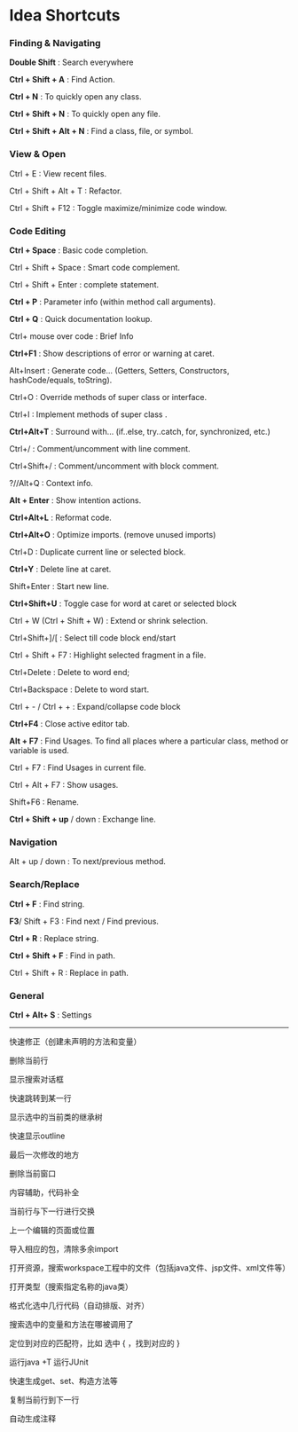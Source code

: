 # Idea Shortcuts

### Finding & Navigating



**Double Shift** : Search everywhere

**Ctrl + Shift + A** : Find Action.

**Ctrl + N** : To quickly open any class.

**Ctrl + Shift + N** : To quickly open any file.

**Ctrl + Shift + Alt + N** : Find a class, file, or symbol.



### View & Open

Ctrl + E : View recent files.

Ctrl + Shift + Alt + T : Refactor.

Ctrl + Shift + F12 : Toggle maximize/minimize code window.

### Code Editing

**Ctrl + Space** : Basic code completion.

Ctrl + Shift + Space : Smart code complement.

Ctrl + Shift + Enter : complete statement.

**Ctrl + P** : Parameter info (within method call arguments).

**Ctrl + Q** : Quick documentation lookup.

Ctrl+ mouse over code : Brief Info

**Ctrl+F1** : Show descriptions of error or warning at caret.

Alt+Insert : Generate code... (Getters, Setters, Constructors, hashCode/equals, toString).

Ctrl+O : Override methods of super class or interface.

Ctrl+I : Implement methods of super class .

**Ctrl+Alt+T** : Surround with… (if..else, try..catch, for, synchronized, etc.)

Ctrl+/  :  Comment/uncomment with line comment.

Ctrl+Shift+/ : Comment/uncomment with block comment.

?//Alt+Q : Context info.

**Alt + Enter** : Show intention actions.

**Ctrl+Alt+L** : Reformat code.

**Ctrl+Alt+O** : Optimize imports. (remove unused imports)

Ctrl+D : Duplicate current line or selected block.

**Ctrl+Y** : Delete line at caret.

Shift+Enter : Start new line.

**Ctrl+Shift+U** : Toggle case for word at caret or selected block

Ctrl + W (Ctrl + Shift + W) : Extend or shrink selection.

Ctrl+Shift+]/[ : Select till code block end/start

Ctrl + Shift + F7 : Highlight selected fragment in a file.

Ctrl+Delete : Delete to word end;

Ctrl+Backspace : Delete to word start.

Ctrl + -  / Ctrl + + : Expand/collapse code block

**Ctrl+F4** : Close active editor tab. 

**Alt + F7** : Find Usages. To find all places where a particular class, method or variable is used. 

Ctrl + F7 : Find Usages in current file.

Ctrl + Alt + F7 : Show usages.

Shift+F6 : Rename.

**Ctrl + Shift + up** / down : Exchange line.



### Navigation

Alt + up / down : To next/previous method.



### Search/Replace

**Ctrl + F** : Find string.

**F3**/ Shift + F3 : Find next / Find previous.

**Ctrl + R** : Replace string.

**Ctrl + Shift + F** : Find in path.

Ctrl + Shift + R : Replace in path.



### General

**Ctrl + Alt+ S** : Settings



---------



快速修正（创建未声明的方法和变量）

删除当前行

显示搜索对话框 

快速跳转到某一行

显示选中的当前类的继承树 

快速显示outline 

最后一次修改的地方

删除当前窗口

内容辅助，代码补全 

当前行与下一行进行交换 

上一个编辑的页面或位置

导入相应的包，清除多余import

打开资源，搜索workspace工程中的文件（包括java文件、jsp文件、xml文件等）

打开类型（搜索指定名称的java类） 

格式化选中几行代码（自动排版、对齐）

搜索选中的变量和方法在哪被调用了 

定位到对应的匹配符，比如 选中 { ，找到对应的 }

运行java +T 运行JUnit 

快速生成get、set、构造方法等 

 复制当前行到下一行

自动生成注释